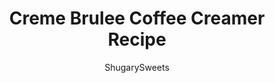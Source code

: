 ---
layout: ../../layouts/MarkdownPostLayout.astro
title: Creme Brulee Coffee Creamer Recipe
author: ShugarySweets
pubDate: 2019-01-15
description: "The rich taste of Creme Brulee in homemade coffee creamer! Sweet vanilla with notes of light caramel make this easy creamer the perfect addition to both hot and iced coffees."
image_url: https://www.shugarysweets.com/wp-content/uploads/2014/08/creme-brulee-coffee-creamer-2.jpg
tags: ["Basics","American"]
calories: 15
protein: 0
carbohydrates: 2
fats: 0
fiber: 0
ingredients: ["1 can (12 ounce) evaporated milk","1/2 cup light brown sugar, packed","1 1/2 cup whole milk","2 teaspoons vanilla extract"]
serves: 3
time: "10 minutes"
prepTime: "5 minutes"
instructions: ["Heat evaporated milk and brown sugar in a small saucepan over medium-low heat and whisk until sugar is dissolved. This takes a couple minutes.","Remove from heat and add the milk and vanilla extract. Pour into a large (quart sized) mason jar and refrigerate until ready to use. ENJOY!!"]
nutrition: ["15 calories","2 grams carbohydrates","1 milligrams cholesterol","0 grams fat","0 grams fiber","0 grams protein","0 grams saturated fat","6 milligrams sodium","3 grams sugar","0 grams trans fat","0 grams unsaturated fat"]
---